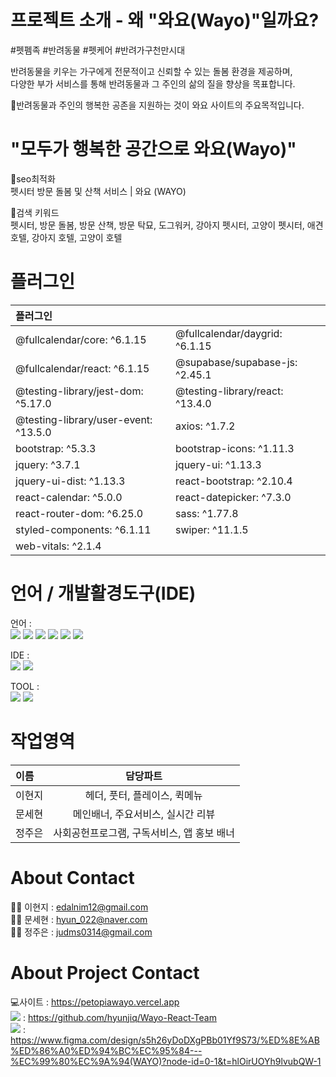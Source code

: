 # 프로젝트 소개 - 왜 "와요(Wayo)"일까요?
#펫펨족 #반려동물 #펫케어 #반려가구천만시대

반려동물을 키우는 가구에게 전문적이고 신뢰할 수 있는 돌봄 환경을 제공하며, </br>
다양한 부가 서비스를 통해 반려동물과 그 주인의 삶의 질을 향상을 목표합니다.

💎반려동물과 주인의 행복한 공존을 지원하는 것이 와요 사이트의 주요목적입니다.


# "모두가 행복한 공간으로 와요(Wayo)"
💎seo최적화 </br>
펫시터 방문 돌봄 및 산책 서비스 | 와요 (WAYO)

💎검색 키워드</br>
펫시터, 방문 돌봄, 방문 산책, 방문 탁묘, 도그워커, 강아지 펫시터, 고양이 펫시터, 애견 호텔, 강아지 호텔, 고양이 호텔




# 플러그인

|플러그인||
|:---|:---|
|@fullcalendar/core: ^6.1.15|@fullcalendar/daygrid: ^6.1.15|
@fullcalendar/react: ^6.1.15|@supabase/supabase-js: ^2.45.1|
@testing-library/jest-dom: ^5.17.0|@testing-library/react: ^13.4.0|
@testing-library/user-event: ^13.5.0|axios: ^1.7.2|
bootstrap: ^5.3.3|bootstrap-icons: ^1.11.3|
jquery: ^3.7.1|jquery-ui: ^1.13.3|
jquery-ui-dist: ^1.13.3|react-bootstrap: ^2.10.4|
react-calendar: ^5.0.0|react-datepicker: ^7.3.0|
react-router-dom: ^6.25.0|sass: ^1.77.8|
styled-components: ^6.1.11|swiper: ^11.1.5|
web-vitals: ^2.1.4|



# 언어 / 개발활경도구(IDE)
언어 :</br>
    <img src="https://img.shields.io/badge/React-20232A?style=flate&logo=react&logoColor=61DAFB" />
	<img src="https://img.shields.io/badge/HTML5-E34F26?style=flat&logo=HTML5&logoColor=white" />
    <img src="https://img.shields.io/badge/CSS3-1572B6?style=flat&logo=CSS3&logoColor=white" />
    <img src="https://img.shields.io/badge/Javascript-F7DF1E?style=flat&logo=Javascript&logoColor=white" />
    <img src="https://img.shields.io/badge/jQuery-0769AD?style=flat&logo=jquery&logoColor=white" />
     <img src="https://img.shields.io/badge/Node.js-43853D?style=flate&logo=node.js&logoColor=white" /></br>

IDE : </br>
<img src="https://img.shields.io/badge/Visual_Studio_Code-0078D4?style=flat&logo=Visual&logoColor=white" />
<img src="https://img.shields.io/badge/GitHub-181717?style=flat&logo=GitHub&logoColor=white" />

TOOL : </br>
<img src="https://img.shields.io/badge/Figma-F24E1E?style=flat&logo=figma&logoColor=white" /> 
<img src="https://img.shields.io/badge/Adobe%20Photoshop-31A8FF?logo=adobephotoshop&logoColor=fff&style=flat" /> 

# 작업영역
|이름|담당파트|
|:---|:---:|
|이현지|헤더, 풋터, 플레이스, 퀵메뉴|
|문세현|메인배너, 주요서비스, 실시간 리뷰|
|정주은|사회공헌프로그램, 구독서비스, 앱 홍보 배너|


# About Contact
👩‍💻 이현지 : edalnim12@gmail.com </br>
👩‍💻 문세현 : hyun_022@naver.com </br>
👩‍💻 정주은 : judms0314@gmail.com

# About Project Contact
💻사이트 : https://petopiawayo.vercel.app</br>
<img src="https://img.shields.io/badge/GitHub-181717?style=flat&logo=GitHub&logoColor=white" />  : https://github.com/hyunjiq/Wayo-React-Team</br>
<img src="https://img.shields.io/badge/Figma-F24E1E?style=flat&logo=figma&logoColor=white" />   : https://www.figma.com/design/s5h26yDoDXgPBb01Yf9S73/%ED%8E%AB%ED%86%A0%ED%94%BC%EC%95%84---%EC%99%80%EC%9A%94(WAYO)?node-id=0-1&t=hlOirUOYh9lvubQW-1
